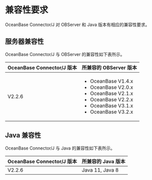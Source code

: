 兼容性要求 
==========================

OceanBase Connector/J 对 OBServer 和 Java 版本有相应的兼容性要求。

服务器兼容性 
------------------------

OceanBase Connector/J 与 OBServer 的兼容性如下表所示。


| **OceanBase** Connector/J **版本** |                                                                                                                                                                 **所兼容的 OBServer 版本**                                                                                                                                                                  |
|----------------------------------|-------------------------------------------------------------------------------------------------------------------------------------------------------------------------------------------------------------------------------------------------------------------------------------------------------------------------------------------------------|
| V2.2.6                           | <ul><li> OceanBase V1.4.x   <li> OceanBase V2.0.x   <li> OceanBase V2.1.x   <li> OceanBase V2.2.x   <li> OceanBase V3.1.x   <li> OceanBase V3.2.x    |



Java 兼容性 
--------------------------

OceanBase Connector/J 与 Java 的兼容性如下表所示。


| **OceanBase** Connector/J **版本** | **所兼容的 Java 版本** |
|----------------------------------|------------------|
| V2.2.6                           | Java 11, Java 8  |



